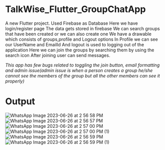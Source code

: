 # TalkWise_Flutter_GroupChatApp

A new Flutter project.
Used Firebase as Database
Here we have login/register page
The data gets stored in firebase
We can search groups that have been created or we can also create one
We have a drawable which consists of groups,profile and Logout options
In Profile we can see our UserName and EmailId 
And logout is used to logging out of the application
Here we can join the groups by searching them by using the search icon
After joining user can send messages.





*This app has few bugs related to toggling the join button, email formatting and admin issue(admin issue is when a person creates a group he/she cannot see the members of the group but all the other members can see it properly)*


# Output

![WhatsApp Image 2023-06-26 at 2 56 58 PM](https://github.com/Shubham1479/TalkWise-Firebase-Flutter/assets/114805129/145e820d-1d2a-426d-ac83-fbc8bfed027a)
![WhatsApp Image 2023-06-26 at 2 56 57 PM](https://github.com/Shubham1479/TalkWise-Firebase-Flutter/assets/114805129/d3fcf8ac-ccab-45b2-a60c-58ef0228680d)
![WhatsApp Image 2023-06-26 at 2 57 00 PM](https://github.com/Shubham1479/TalkWise-Firebase-Flutter/assets/114805129/35ba5d1e-ee05-410d-8f2b-728ee69f1084)
![WhatsApp Image 2023-06-26 at 2 57 00 PM (1)](https://github.com/Shubham1479/TalkWise-Firebase-Flutter/assets/114805129/cb0b0633-1701-41a9-aa0d-b094a22db7de)
![WhatsApp Image 2023-06-26 at 2 56 59 PM](https://github.com/Shubham1479/TalkWise-Firebase-Flutter/assets/114805129/653ae575-b509-413a-83f6-9ff2ee44be37)
![WhatsApp Image 2023-06-26 at 2 56 59 PM (1)](https://github.com/Shubham1479/TalkWise-Firebase-Flutter/assets/114805129/4854e34a-ff77-4986-ba94-0cddf8a8d01f)
